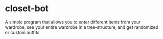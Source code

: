 # closet-bot
A simple program that allows you to enter different items from your wardrobe, see your entire wardrobe in a tree-structure, and get randomized or custom outfits.
